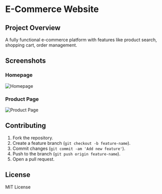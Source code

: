 # E-Commerce Website

## Project Overview
A fully functional e-commerce platform with features like product search, shopping cart, order management.

## Screenshots
### Homepage
![Homepage](./screenshots/homepage.png)

### Product Page
![Product Page](./screenshots/product_page.png)

## Contributing
1. Fork the repository.
2. Create a feature branch (`git checkout -b feature-name`).
3. Commit changes (`git commit -am 'Add new feature'`).
4. Push to the branch (`git push origin feature-name`).
5. Open a pull request.

## License
MIT License
